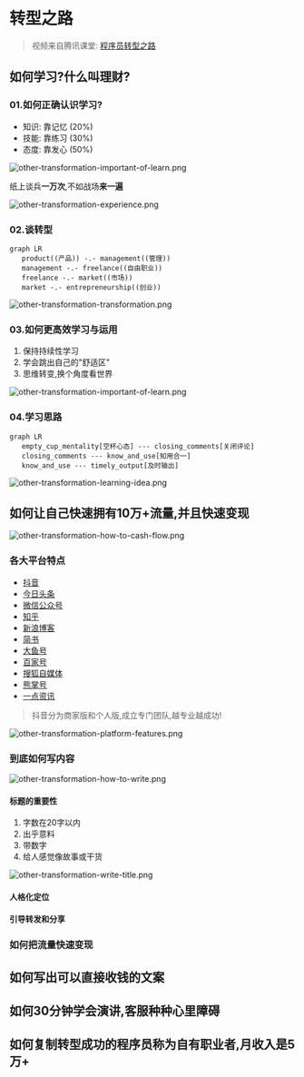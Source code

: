 # 转型之路

> 视频来自腾讯课堂: [程序员转型之路](https://ke.qq.com/course/390285#term_id=100465433)

## 如何学习?什么叫理财?

### 01.如何正确**认识学习**?

- 知识: 靠记忆 (20%)
- 技能: 靠练习 (30%)
- 态度: 靠发心 (50%)

![other-transformation-important-of-learn.png](./images/other-transformation-important-of-learn.png)

纸上谈兵**一万次**,不如战场**来一遍**

![other-transformation-experience.png](./images/other-transformation-experience.png)

### 02.谈**转型**

```mermaid
graph LR
   product((产品)) -.- management((管理))
   management -.- freelance((自由职业))
   freelance -.- market((市场))
   market -.- entrepreneurship((创业))
```

![other-transformation-transformation.png](./images/other-transformation-transformation.png)

### 03.如何更高效**学习与运用**

1. 保持持续性学习
2. 学会跳出自己的"舒适区"
3. 思维转变,换个角度看世界

![other-transformation-important-of-learn.png](./images/other-transformation-how-to-learn.png)

### 04.学习思路

```mermaid
graph LR
   empty_cup_mentality[空杯心态] --- closing_comments[关闭评论]
   closing_comments --- know_and_use[知用合一]
   know_and_use --- timely_output[及时输出]
```

![other-transformation-learning-idea.png](./images/other-transformation-learning-idea.png)

## 如何让自己快速拥有10万+流量,并且快速变现

![other-transformation-how-to-cash-flow.png](./images/other-transformation-how-to-cash-flow.png)

### 各大平台特点

- [抖音](https://www.douyin.com/platform/home)
- [今日头条](https://mp.toutiao.com/profile_v3/index)
- [微信公众号](https://mp.weixin.qq.com)
- [知乎](https://www.zhihu.com/)
- [新浪博客](http://blog.sina.com.cn/)
- [简书](https://www.jianshu.com/)
- [大鱼号](https://mp.dayu.com/)
- [百家号](https://baijiahao.baidu.com/)
- [搜狐自媒体](https://mp.sohu.com)
- [熊掌号](https://xiongzhang.baidu.com)
- [一点资讯](https://mp.yidianzixun.com/)

> 抖音分为商家版和个人版,成立专门团队,越专业越成功!

![other-transformation-platform-features.png](./images/other-transformation-platform-features.png)

### 到底如何写内容

![other-transformation-how-to-write.png](./images/other-transformation-how-to-write.png)

#### 标题的重要性

1. 字数在20字以内
2. 出乎意料
3. 带数字
4. 给人感觉像故事或干货

![other-transformation-write-title.png](./images/other-transformation-write-title.png)

#### 人格化定位

#### 引导转发和分享

### 如何把流量快速变现

## 如何写出可以直接收钱的文案

## 如何30分钟学会演讲,客服种种心里障碍

## 如何复制转型成功的程序员称为自有职业者,月收入是5万+